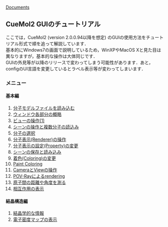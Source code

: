 [Documents](../../Documents)

## CueMol2 GUIのチュートリアル

ここでは，CueMol2 (version 2.0.0.94以降を想定) のGUIの使用方法をチュートリアル形式で順を追って解説しています．<br />
基本的にWindows7の画面で説明しているため，WinXPやMacOS Xと見た目は異なりますが，基本的な操作は大体同じです．<br />
GUIの外見等が以降のリリースで変わってしまう可能性があります．あと，configのUI言語を変更しているとラベル表示等が変わってしまいます．


### メニュー
#### 基本編

1.  [分子モデルファイルを読み込む](../../Documents/GUIのチュートリアル(CueMol2)/Step1)
1.  [ウィンドウ各部分の概略](../../Documents/GUIのチュートリアル(CueMol2)/Step1-2)
1.  [ビューの操作(1)](../../Documents/GUIのチュートリアル(CueMol2)/Step2)
1.  [シーンの操作と複数分子の読込み](../../Documents/GUIのチュートリアル(CueMol2)/Step2-1)
1.  [分子の選択](../../Documents/GUIのチュートリアル(CueMol2)/Step3)
1.  [分子表示(Renderer)の操作](../../Documents/GUIのチュートリアル(CueMol2)/Step4)
1.  [分子表示の設定(Property)の変更](../../Documents/GUIのチュートリアル(CueMol2)/Step5)
1.  [シーンの保存と読み込み](../../Documents/GUIのチュートリアル(CueMol2)/Step6)
1.  [着色(Coloring)の変更](../../Documents/GUIのチュートリアル(CueMol2)/Step7)
1.  [Paint Coloring](../../Documents/GUIのチュートリアル(CueMol2)/Step8)
1.  [CameraとViewの操作](../../Documents/GUIのチュートリアル(CueMol2)/Step9)
1.  [POV-Rayによるrendering](../../Documents/GUIのチュートリアル(CueMol2)/Step10)
1.  [原子間の距離や角度を測る](../../Documents/GUIのチュートリアル(CueMol2)/Step12)
1.  [相互作用の表示](../../Documents/GUIのチュートリアル(CueMol2)/Step13)


#### 結晶構造編

1.  [結晶学的な情報](../../Documents/GUIのチュートリアル(CueMol2)/StepC1)
1.  [電子密度マップの表示](../../Documents/GUIのチュートリアル(CueMol2)/StepC2)